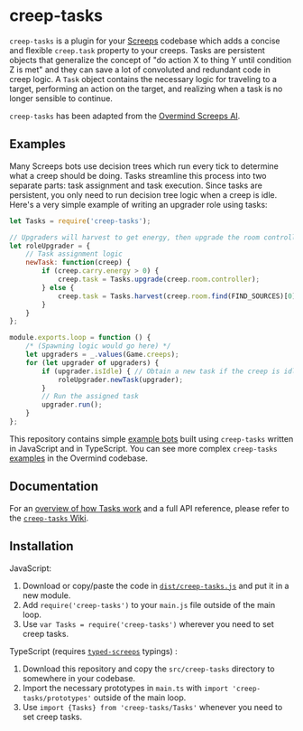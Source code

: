 # creep-tasks

`creep-tasks` is a plugin for your [Screeps](https://screeps.com/) codebase which adds a concise and flexible `creep.task` property to your creeps. Tasks are persistent objects that generalize the concept of "do action X to thing Y until condition Z is met" and they can save a lot of convoluted and redundant code in creep logic. A `Task` object contains the necessary logic for traveling to a target, performing an action on the target, and realizing when a task is no longer sensible to continue. 

`creep-tasks` has been adapted from the [Overmind Screeps AI](https://github.com/bencbartlett/Overmind). 

## Examples

Many Screeps bots use decision trees which run every tick to determine what a creep should be doing. Tasks streamline this process into two separate parts: task assignment and task execution. Since tasks are persistent, you only need to run decision tree logic when a creep is idle. Here's a very simple example of writing an upgrader role using tasks:

```js
let Tasks = require('creep-tasks');

// Upgraders will harvest to get energy, then upgrade the room controller
let roleUpgrader = {
    // Task assignment logic
    newTask: function(creep) {
        if (creep.carry.energy > 0) {
            creep.task = Tasks.upgrade(creep.room.controller);
        } else {
            creep.task = Tasks.harvest(creep.room.find(FIND_SOURCES)[0])
        }
    }
};

module.exports.loop = function () {
    /* (Spawning logic would go here) */
    let upgraders = _.values(Game.creeps);
    for (let upgrader of upgraders) {
        if (upgrader.isIdle) { // Obtain a new task if the creep is idle
            roleUpgrader.newTask(upgrader);
        }
        // Run the assigned task
        upgrader.run();
    }
};

```

This repository contains simple [example bots](/examples) built using `creep-tasks` written in JavaScript and in TypeScript. You can see more complex `creep-tasks` [examples](https://github.com/bencbartlett/Overmind/tree/master/src/overlords/core) in the Overmind codebase.

## Documentation 

For an [overview of how Tasks work](https://github.com/bencbartlett/creep-tasks/wiki/Anatomy-of-a-Task) and a full API reference, please refer to the [`creep-tasks` Wiki](https://github.com/bencbartlett/creep-tasks/wiki).

## Installation 

JavaScript:
1. Download or copy/paste the code in [`dist/creep-tasks.js`](https://github.com/bencbartlett/creep-tasks/tree/master/dist/creep-tasks.js) and put it in a new module.
2. Add `require('creep-tasks')` to your `main.js` file outside of the main loop.
3. Use `var Tasks = require('creep-tasks')` wherever you need to set creep tasks.

TypeScript (requires [`typed-screeps`](https://github.com/screepers/typed-screeps) typings) :
1. Download this repository and copy the `src/creep-tasks` directory to somewhere in your codebase.
2. Import the necessary prototypes in `main.ts` with `import 'creep-tasks/prototypes'` outside of the main loop.
3. Use `import {Tasks} from 'creep-tasks/Tasks'` whenever you need to set creep tasks.
